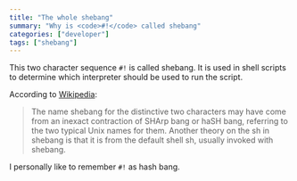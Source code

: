 ```yaml
---
title: "The whole shebang"
summary: "Why is <code>#!</code> called shebang"
categories: ["developer"]
tags: ["shebang"]
---
```


This two character sequence `#!` is called shebang. It is used in shell scripts to determine which interpreter should be used to run the script.

According to [Wikipedia](https://en.wikipedia.org/wiki/Shebang_%28Unix%29#Etymology):

> The name shebang for the distinctive two characters may have come from an inexact contraction of SHArp bang or haSH bang, referring to the two typical Unix names for them. Another theory on the sh in shebang is that it is from the default shell sh, usually invoked with shebang.

I personally like to remember `#!` as hash bang.
